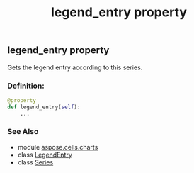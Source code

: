 ﻿---
title: legend_entry property
second_title: Aspose.Cells for Python via .NET API References
description: 
type: docs
weight: 320
url: /aspose.cells.charts/series/legend_entry/
is_root: false
---

## legend_entry property


Gets the legend entry according to this series.
### Definition:
```python
@property
def legend_entry(self):
    ...
```

### See Also
* module [aspose.cells.charts](../../)
* class [LegendEntry](/cells/python-net/aspose.cells.charts/legendentry)
* class [Series](/cells/python-net/aspose.cells.charts/series)

